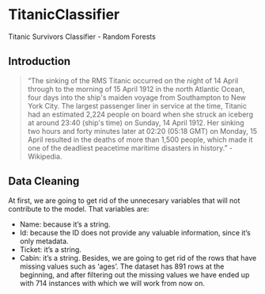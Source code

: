 # TitanicClassifier
Titanic Survivors Classifier - Random Forests

## Introduction
> “The sinking of the RMS Titanic occurred on the night of 14 April through to the morning of 15 April 1912 in the north Atlantic Ocean, four days into the ship's maiden voyage from Southampton to New York City. The largest passenger liner in service at the time, Titanic had an estimated 2,224 people on board when she struck an iceberg at around 23:40 (ship's time) on Sunday, 14 April 1912. Her sinking two hours and forty minutes later at 02:20 (05:18 GMT) on Monday, 15 April resulted in the deaths of more than 1,500 people, which made it one of the deadliest peacetime maritime disasters in history.” - Wikipedia.

## Data Cleaning

At first, we are going to get rid of the unnecesary variables that will not contribute to the model. That variables are:
  * Name: because it’s a string.
  * Id: because the ID does not provide any valuable information, since it’s only metadata.
  * Ticket: it’s a string.
  * Cabin: it’s a string.
Besides, we are going to get rid of the rows that have missing values such as ‘ages’. The dataset has 891 rows at the beginning, and after filtering out the missing values we have ended up with 714 instances with which we will work from now on.
